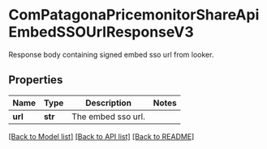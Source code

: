# ComPatagonaPricemonitorShareApiEmbedSSOUrlResponseV3

Response body containing signed embed sso url from looker.
## Properties
Name | Type | Description | Notes
------------ | ------------- | ------------- | -------------
**url** | **str** | The embed sso url. | 

[[Back to Model list]](../README.md#documentation-for-models) [[Back to API list]](../README.md#documentation-for-api-endpoints) [[Back to README]](../README.md)


